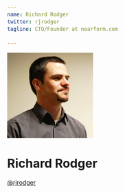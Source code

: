 ```yaml
---
name: Richard Rodger
twitter: rjrodger
tagline: CTO/Founder at nearform.com

---
```


![Richard Rodger](/media/speakers/richard_rodger.jpg)

# Richard Rodger

[@rjrodger](https://twitter.com/rjrodger)
